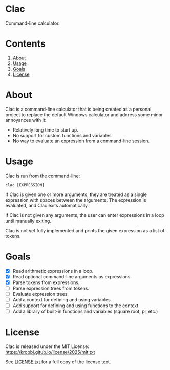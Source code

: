 # Clac
Command-line calculator.

# Contents
1. [About](#about)
2. [Usage](#usage)
3. [Goals](#goals)
4. [License](#license)

# About
Clac is a command-line calculator that is being created as a personal project
to replace the default Windows calculator and address some minor annoyances
with it:
* Relatively long time to start up.
* No support for custom functions and variables.
* No way to evaluate an expression from a command-line session.

# Usage
Clac is run from the command-line:
```shell
clac [EXPRESSION]
```

If Clac is given one or more arguments, they are treated as a single expression
with spaces between the arguments. The expression is evaluated, and Clac exits
automatically.

If Clac is not given any arguments, the user can enter expressions in a loop
until manually exiting.

Clac is not yet fully implemented and prints the given expression as a list of
tokens.

# Goals
* [x] Read arithmetic expressions in a loop.
* [x] Read optional command-line arguments as expressions.
* [x] Parse tokens from expressions.
* [ ] Parse expression trees from tokens.
* [ ] Evaluate expression trees.
* [ ] Add a context for defining and using variables.
* [ ] Add support for defining and using functions to the context.
* [ ] Add a library of built-in functions and variables (square root, pi, etc.)

# License
Clac is released under the MIT License:  
https://krobbi.gitub.io/license/2025/mit.txt

See [LICENSE.txt](/LICENSE.txt) for a full copy of the license text.

